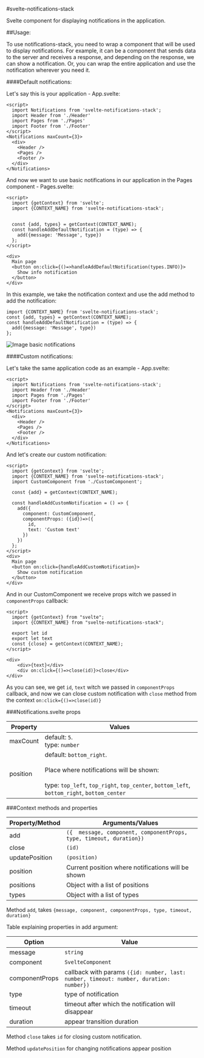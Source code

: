 #svelte-notifications-stack

Svelte component for displaying notifications in the application.

##Usage:

To use notifications-stack, you need to wrap a component that will be used to display notifications. For example, it can be a component that sends data to the server and receives a response, and depending on the response, we can show a notification. Or, you can wrap the entire application and use the notification wherever you need it.

####Default notifications:

Let's say this is your application - App.svelte:

```sveltehtml
<script>
  import Notifications from 'svelte-notifications-stack';
  import Header from './Header'
  import Pages from './Pages'
  import Footer from './Footer'
</script>
<Notifications maxCount={3}>
  <div>
    <Header />
    <Pages />
    <Footer />
  </div>
</Notifications>
```
And now we want to use basic notifications in our application in the Pages component - Pages.svelte:

```sveltehtml
<script>
  import {getContext} from 'svelte';
  import {CONTEXT_NAME} from 'svelte-notifications-stack';


  const {add, types} = getContext(CONTEXT_NAME);
  const handleAddDefaultNotification = (type) => {
    add({message: 'Message', type})
  };
</script>

<div>
  Main page
  <button on:click={()=>handleAddDefaultNotification(types.INFO)}>
    Show info notification
  </button>
</div>
```

In this example, we take the notification context and use the add method to add the notification:

```sveltejs
import {CONTEXT_NAME} from 'svelte-notifications-stack';
const {add, types} = getContext(CONTEXT_NAME);
const handleAddDefaultNotification = (type) => {
  add({message: 'Message', type})
};
```

![Image basic notifications](https://i.ibb.co/wc0LYS5/Screenshot-2020-09-30-at-00-02-19.png)

####Custom notifications:

Let's take the same application code as an example - App.svelte:

```sveltehtml
<script>
  import Notifications from 'svelte-notifications-stack';
  import Header from './Header'
  import Pages from './Pages'
  import Footer from './Footer'
</script>
<Notifications maxCount={3}>
  <div>
    <Header />
    <Pages />
    <Footer />
  </div>
</Notifications>
```

And let's create our custom notification:

```sveltehtml
<script>
  import {getContext} from 'svelte';
  import {CONTEXT_NAME} from 'svelte-notifications-stack';
  import CustomComponent from './CustomComponent';

  const {add} = getContext(CONTEXT_NAME);

  const handleAddCustomNotification = () => {
    add({
      component: CustomComponent, 
      componentProps: ({id})=>({
        id, 
        text: 'Custom text'
      })
    })
  };
</script>
<div>
  Main page
  <button on:click={handleAddCustomNotification}>
    Show custom notification
  </button>
</div>
```
And in our CustomComponent we receive props witch we passed in `componentProps` callback:

```sveltehtml
<script>
  import {getContext} from "svelte";
  import {CONTEXT_NAME} from "svelte-notifications-stack";

  export let id
  export let text
  const {close} = getContext(CONTEXT_NAME);
</script>

<div>
    <div>{text}</div>
    <div on:click={()=>close(id)}>close</div>
</div>
```

As you can see, we get `id`, `text` witch we passed in `componentProps` callback, and now we can close custom notification with `close` method from the context `on:click={()=>close(id)}`

###Notifications.svelte props

| Property | Values                                                                                                                                                          |
|----------|-----------------------------------------------------------------------------------------------------------------------------------------------------------------|
| maxCount | default: `5`.<br>type: `number`                                                                                                                                       |
| position | default: `bottom_right`.<br><br>Place where notifications will be shown:  <br><br> type: `top_left`, `top_right`, `top_center`, `bottom_left`, `bottom_right`, `bottom_center` |

###Context methods and properties

| Property/Method | Arguments/Values                                                    |
|-----------------|---------------------------------------------------------------------|
| add             | `({  message, component, componentProps, type, timeout, duration})` |
| close           | `(id)`                                                              |
| updatePosition  | `(position)`                                                        |
| position        | Current position where notifications will be shown                  |
| positions       | Object with a list of positions                                     |
| types           | Object with a list of types                                         |

Method `add`, takes `{message, component, componentProps, type, timeout, duration}`

Table explaining properties in add argument:

| Option         | Value                                                                                  |
|----------------|----------------------------------------------------------------------------------------|
| message        | `string`                                                                               |
| component      | `SvelteComponent`                                                                      |
| componentProps | callback with params `({id: number, last: number, timeout: number, duration: number})` |
| type           | type of notification                                                                   |
| timeout        | timeout after which the notification will disappear                                    |
| duration       | appear transition duration                                                             |

Method `close` takes `id` for closing custom notification.

Method `updatePosition` for changing notifications appear position